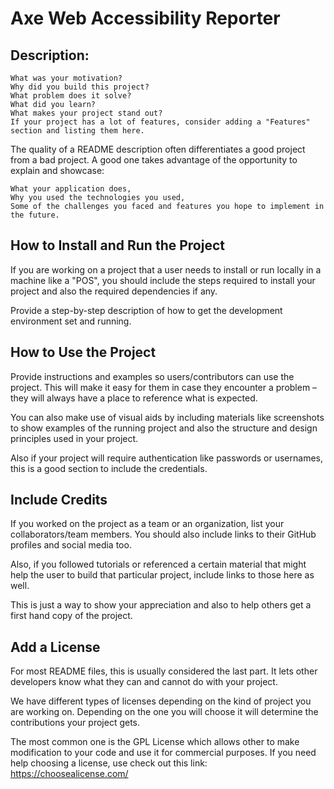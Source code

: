 # Axe Web Accessibility Reporter

## Description:
    What was your motivation?
    Why did you build this project?
    What problem does it solve?
    What did you learn?
    What makes your project stand out?
    If your project has a lot of features, consider adding a "Features" section and listing them here.

The quality of a README description often differentiates a good project from a bad project. A good one takes advantage of the opportunity to explain and showcase:

    What your application does,
    Why you used the technologies you used,
    Some of the challenges you faced and features you hope to implement in the future.

## How to Install and Run the Project

If you are working on a project that a user needs to install or run locally in a machine like a "POS", you should include the steps required to install your project and also the required dependencies if any.

Provide a step-by-step description of how to get the development environment set and running.

## How to Use the Project

Provide instructions and examples so users/contributors can use the project. This will make it easy for them in case they encounter a problem – they will always have a place to reference what is expected.

You can also make use of visual aids by including materials like screenshots to show examples of the running project and also the structure and design principles used in your project.

Also if your project will require authentication like passwords or usernames, this is a good section to include the credentials.

## Include Credits

If you worked on the project as a team or an organization, list your collaborators/team members. You should also include links to their GitHub profiles and social media too.

Also, if you followed tutorials or referenced a certain material that might help the user to build that particular project, include links to those here as well.

This is just a way to show your appreciation and also to help others get a first hand copy of the project.

## Add a License

For most README files, this is usually considered the last part. It lets other developers know what they can and cannot do with your project.

We have different types of licenses depending on the kind of project you are working on. Depending on the one you will choose it will determine the contributions your project gets.

The most common one is the GPL License which allows other to make modification to your code and use it for commercial purposes. If you need help choosing a license, use check out this link: https://choosealicense.com/
